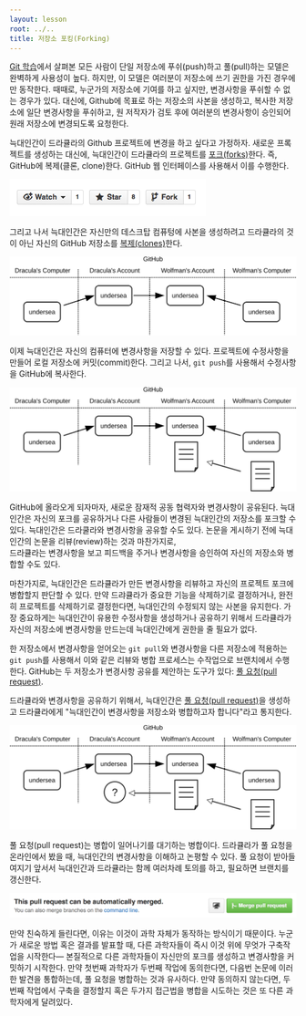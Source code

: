 ```yaml
---
layout: lesson
root: ../..
title: 저장소 포킹(Forking)
---
```


[Git 학습](../git/02-collab.html)에서 살펴본 
모든 사람이 단일 저장소에 푸쉬(push)하고 풀(pull)하는 모델은 완벽하게 사용성이 높다.
하지만, 이 모델은 여러분이 저장소에 쓰기 권한을 가진 경우에만 동작한다.
때때로, 누군가의 저장소에 기여를 하고 싶지만, 변경사항을 푸쉬할 수 없는 경우가 있다.
대신에, Github에 목표로 하는 저장소의 사본을 생성하고, 복사한 저장소에 일단 변경사항을 푸쉬하고, 
원 저작자가 검토 후에 여러분의 변경사항이 승인되어 원래 저장소에 변경되도록 요청한다. 

늑대인간이 드라큘라의 Github 프로젝트에 변경을 하고 싶다고 가정하자.
새로운 프록젝트를 생성하는 대신에, 늑대인간이 드라큘라의 프로젝트를 [포크(forks)](../../gloss.html#fork)한다.
즉, GitHub에 복제(클론, clone)한다. GitHub 웹 인터페이스를 사용해서 이를 수행한다.

<img src="img/git-fork-ui.png" alt="The Fork Button" />

그리고 나서 늑대인간은 자신만의 데스크탑 컴퓨텅에 사본을 생성하려고 드라큘라의 것이 아닌 자신의 GitHub 저장소를 [복제(clones)](../../gloss.html#repository-clone)한다. 

<img src="img/git-forking-01.svg" alt="After Forking on GitHub" />

이제 늑대인간은 자신의 컴퓨터에 변경사항을 저장할 수 있다.
프로젝트에 수정사항을 만들어 로컬 저장소에 커밋(commit)한다.
그리고 나서, `git push`를 사용해서 수정사항을 GitHub에 복사한다.

<img src="img/git-forking-02.svg" alt="After Pushing to Fork" />

GitHub에 올라오게 되자마자, 새로운 잠재적 공동 협력자와 변경사항이 공유된다.
늑대인간은 자신의 포크를 공유하거나 다른 사람들이 변경된 늑대인간의 저장소를 포크할 수 있다.
늑대인간은 드라쿨라와 변경사항을 공유할 수도 있다.
논문을 게시하기 전에 늑대인간의 논문을 리뷰(review)하는 것과 마찬가지로,  
드라큘라는 변경사항을 보고 피드백을 주거나 변경사항을 승인하여 자신의 저장소와 병합할 수도 있다.

마찬가지로, 늑대인간은 드라큘라가 만든 변경사항을 리뷰하고 자신의 프로젝트 포크에 병합할지 판단할 수 있다.
만약 드랴큘라가 중요한 기능을 삭제하기로 결정하거나, 완전히 프로젝트를 삭제하기로 결정한다면,
늑대인간의 수정되지 않는 사본을 유지한다.
가장 중요하게는 늑대인간이 유용한 수정사항을 생성하거나 공유하기 위해서 
드라큘라가 자신의 저장소에 변경사항을 만드는데 늑대인간에게 권한을 줄 필요가 없다. 

한 저장소에서 변경사항을 얻어오는 `git pull`와
변경사항을 다른 저장소에 적용하는 `git push`를 사용해서 
이와 같은 리뷰와 병합 프로세스는 수작업으로 브랜치에서 수행한다.
GitHub는 두 저장소가 변경사항 공유를 제안하는 도구가 있다: [풀 요청(pull request)](../../gloss.html#pull-request).

드라큘라와 변경사항을 공유하기 위해서, 늑대인간은 [풀 요청(pull request)](../../gloss.html#pull-request)을 생성하고 
드라큘라에게 "늑대인간이 변경사항을 저장소와 병합하고자 합니다"라고 통지한다.

<img src="img/git-forking-03.svg" alt="After Creating Pull Request" />

풀 요청(pull request)는 병합이 일어나기를 대기하는 병합이다.
드라큘라가 풀 요청을 온라인에서 봤을 때, 늑대인간의 변경사항을 이해하고 논평할 수 있다.
풀 요청이 받아들여지기 앞서서 늑대인간과 드라큘라는 함께 여러차례 토의를 하고, 필요하면 브랜치를 갱신한다.

<img src="img/github-merge-ui.png" alt="Mergeing a Pull Request" />

만약 친숙하게 들린다면, 이유는 이것이 과학 자체가 동작하는 방식이기 때문이다.
누군가 새로운 방법 혹은 결과를 발표할 때, 다른 과학자들이 즉시 이것 위에 무엇가 구축작업을 시작한다&mdash;
본질적으로 다른 과학자들이 자신만의 포크를 생성하고 변경사항을 커밋하기 시작한다.
만약 첫번째 과학자가 두번째 작업에 동의한다면, 다음번 논문에 이러한 발견을 통합하는데, 풀 요청을 병합하는 것과 유사하다.
만약 동의하지 않는다면, 두번째 작업에서 구축을 결정할지 혹은 두가지 접근법을 병합을 시도하는 것은 또 다른 과학자에게 달려있다.